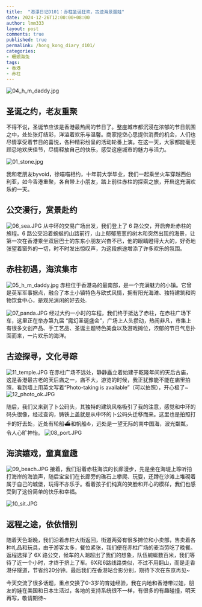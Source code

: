 ```yaml
---
title:  "港漂日记D101：赤柱圣诞狂欢，古迹海景遛娃"
date: 2024-12-26T12:00:00+08:00
author: lmm333
layout: post
comments: true
published: true
permalink: /hong_kong_diary_d101/
categories:
- 珊瑚海兔
tags:
- 香港
- 赤柱
---
```

![04_h_m_daddy.jpg](../images/2024-12-26-hong_kong_diary_d101/04_h_m_daddy.jpg)
## 圣诞之约，老友重聚
不得不说，圣诞节应该是香港最热闹的节日了。整座城市都沉浸在浓郁的节日氛围之中，处处张灯结彩，洋溢着欢乐与温馨。商家挖空心思提供消费的机会，人们也尽情享受着节日的喜悦，各种精彩纷呈的活动轮番上演。在这一天，大家都能毫无顾忌地欢庆佳节，尽情释放自己的快乐，感受这座城市的魅力与活力。
<!--more-->
![01_stone.jpg](../images/2024-12-26-hong_kong_diary_d101/01_stone.jpg)

我和老朋友byvoid，徐喵喵相约，十年前大学毕业，我们一起乘坐火车穿越西伯利亚，如今香港重聚，各自带上小朋友，踏上前往赤柱的探索之旅，开启这充满欢乐的一天。

## 公交漫行，赏景赴约
![06_sea.JPG](../images/2024-12-26-hong_kong_diary_d101/06_sea.JPG)
从中环的交易广场出发，我们登上了 6 路公交，开启奔赴赤柱的旅程。6 路公交沿着蜿蜒的山路前行，山上郁郁葱葱的树木和突然出现的海景，让第一次在香港乘坐双层巴士的东东小朋友兴奋不已，他的眼睛瞪得大大的，好奇地张望着窗外的一切，时不时发出惊叹声，为这段旅途增添了许多欢乐的氛围。

## 赤柱初遇，海滨集市
![05_h_m_daddy.jpg](../images/2024-12-26-hong_kong_diary_d101/05_h_m_daddy.jpg)
赤柱位于香港岛的最南部，是一个充满魅力的小镇。它曾是英军军事据点，融合了本土小镇特色与欧式风情，拥有阳光海滩、独特建筑和购物饮食中心，是观光消闲的好去处.

![07_panda.JPG](../images/2024-12-26-hong_kong_diary_d101/07_panda.JPG)
经过大约一小时的车程，我们终于抵达了赤柱，在赤柱广场下车，这里正在举办第九届 “魔幻圣诞盛会”，广场上人头攒动，热闹非凡，市集上有很多文创产品、手工艺品、圣诞主题特色美食以及游戏摊位，浓郁的节日气息扑面而来，一片欢乐的海洋。

## 古迹探寻，文化寻踪
![11_temple.JPG](../images/2024-12-26-hong_kong_diary_d101/11_temple.JPG)
在赤柱广场不远处，静静矗立着始建于乾隆年间的天后古庙，这是香港最古老的天后庙之一，庙不大，游览的时候，我正犹豫能不能在庙里拍照，看到墙上用英文写着“Photo-taking is available”（可以拍照），开心极了~
![12_photo_ok.JPG](../images/2024-12-26-hong_kong_diary_d101/12_photo_ok.JPG)

随后，我们又来到了卜公码头，其独特的建筑风格吸引了我的注意，感觉和中环的码头很像，经过查询，铸铁上盖就是从中环的卜公码头迁移而来。这里也是拍照打卡的好去处，近处有轮船⛴和帆船⛵️，远处是一望无际的南中国海，波光粼粼，令人心旷神怡。
![08_port.JPG](../images/2024-12-26-hong_kong_diary_d101/08_port.JPG)

## 海滨嬉戏，童真童趣

![09_beach.JPG](../images/2024-12-26-hong_kong_diary_d101/09_beach.JPG)
接着，我们沿着赤柱海滨的长廊漫步，先是坐在海堤上聆听拍打海岸的海浪声，随后宝宝们在长廊旁的礁石上攀爬、玩耍，还蹲在沙滩上堆砌着属于自己的城堡，玩得不亦乐乎。看着孩子们纯真的笑脸和开心的模样，我们也感受到了这份简单的快乐和幸福。

![10_sit.JPG](../images/2024-12-26-hong_kong_diary_d101/10_sit.JPG)

## 返程之途，依依惜别

随着天色渐晚，我们沿着赤柱大街返回，街道两旁有很多摊位和小卖部，售卖着各种礼品和玩具，由于游客太多，餐位紧张，我们便在赤柱广场的麦当劳吃了晚餐。返程选择了 6X 路公交，候车的人潮超出了我们的想象，队伍蜿蜒数百米，我们等待了近一个小时，才终于挤上了车。6X和6路线路类似，不过不用翻山，而是走香港仔隧道，节省约20分钟。最后我们在香港站合影分别，期待下次在东京再见~

今天交流了很多话题，重点交换了0-3岁的育娃经验，我在内地和香港带过娃，朋友的娃在美国和日本生活过，各地的支持系统很不一样，有很多的有趣碰撞，明天再写，敬请期待~